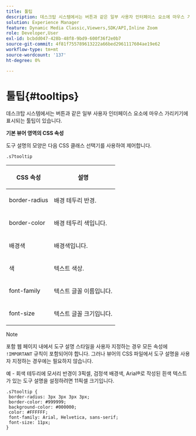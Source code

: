 ```yaml
---
title: 툴팁
description: 데스크탑 시스템에서는 버튼과 같은 일부 사용자 인터페이스 요소에 마우스 가리키기에 표시되는 툴팁이 있습니다.
solution: Experience Manager
feature: Dynamic Media Classic,Viewers,SDK/API,Inline Zoom
role: Developer,User
exl-id: bcbdd047-428b-48f8-9bd9-600f36f2e0b7
source-git-commit: 4f81f755789613222a66bed2961117604ae19e62
workflow-type: tm+mt
source-wordcount: '137'
ht-degree: 0%

---
```


# 툴팁{#tooltips}

데스크탑 시스템에서는 버튼과 같은 일부 사용자 인터페이스 요소에 마우스 가리키기에 표시되는 툴팁이 있습니다.

<!--<a id="section_061E550C1C1D4DB2BD663A898895B38C"></a>-->

**기본 뷰어 영역의 CSS 속성**

도구 설명의 모양은 다음 CSS 클래스 선택기를 사용하여 제어합니다.

```
.s7tooltip
```

<table id="table_94EE3F5BBE4547C0B4943471CEE7EDE4"> 
 <thead> 
  <tr> 
   <th colname="col1" class="entry"> <p> CSS 속성 </p> </th> 
   <th colname="col2" class="entry"> <p>설명 </p> </th> 
  </tr> 
 </thead>
 <tbody> 
  <tr> 
   <td colname="col1"> <p> <span class="codeph"> border-radius </span> </p> </td> 
   <td colname="col2"> <p> 배경 테두리 반경. </p> </td> 
  </tr> 
  <tr> 
   <td colname="col1"> <p> <span class="codeph"> border-color </span> </p> </td> 
   <td colname="col2"> <p> 배경 테두리 색입니다. </p> </td> 
  </tr> 
  <tr> 
   <td colname="col1"> <p> <span class="codeph"> 배경색 </span> </p> </td> 
   <td colname="col2"> <p> 배경색입니다. </p> </td> 
  </tr> 
  <tr> 
   <td colname="col1"> <p> <span class="codeph"> 색 </span> </p> </td> 
   <td colname="col2"> <p>텍스트 색상. </p> </td> 
  </tr> 
  <tr> 
   <td colname="col1"> <p> <span class="codeph"> font-family </span> </p> </td> 
   <td colname="col2"> <p>텍스트 글꼴 이름입니다. </p> </td> 
  </tr> 
  <tr> 
   <td colname="col1"> <p> <span class="codeph"> font-size </span> </p> </td> 
   <td colname="col2"> <p>텍스트 글꼴 크기입니다. </p> </td> 
  </tr> 
 </tbody> 
</table>

>[!NOTE]
>
>포함 웹 페이지 내에서 도구 설명 스타일을 사용자 지정하는 경우 모든 속성에 `!IMPORTANT` 규칙이 포함되어야 합니다. 그러나 뷰어의 CSS 파일에서 도구 설명을 사용자 지정하는 경우에는 필요하지 않습니다.

예 - 회색 테두리에 모서리 반경이 3픽셀, 검정색 배경색, Arial®로 작성된 흰색 텍스트가 있는 도구 설명을 설정하려면 11픽셀 크기입니다.

```
.s7tooltip { 
 border-radius: 3px 3px 3px 3px; 
 border-color: #999999; 
 background-color: #000000; 
 color: #FFFFFF; 
 font-family: Arial, Helvetica, sans-serif; 
 font-size: 11px; 
}
```
